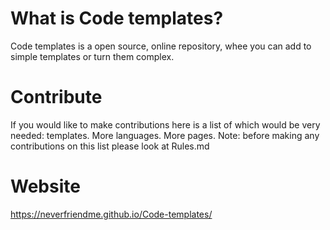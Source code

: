 # What is Code templates?
Code templates is a  open source, online repository, whee you can add to simple templates or turn them complex.
# Contribute
If you would like to make contributions here is a list of which would be very needed:
templates.
More languages.
More pages.
Note: before making any contributions on this list please look at Rules.md
# Website
https://neverfriendme.github.io/Code-templates/


